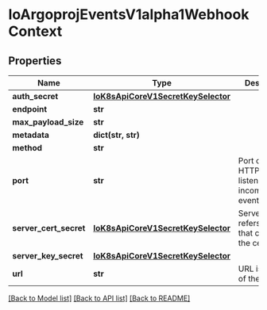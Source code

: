 # IoArgoprojEventsV1alpha1WebhookContext

## Properties
Name | Type | Description | Notes
------------ | ------------- | ------------- | -------------
**auth_secret** | [**IoK8sApiCoreV1SecretKeySelector**](IoK8sApiCoreV1SecretKeySelector.md) |  | [optional] 
**endpoint** | **str** |  | [optional] 
**max_payload_size** | **str** |  | [optional] 
**metadata** | **dict(str, str)** |  | [optional] 
**method** | **str** |  | [optional] 
**port** | **str** | Port on which HTTP server is listening for incoming events. | [optional] 
**server_cert_secret** | [**IoK8sApiCoreV1SecretKeySelector**](IoK8sApiCoreV1SecretKeySelector.md) | ServerCertPath refers the file that contains the cert. | [optional] 
**server_key_secret** | [**IoK8sApiCoreV1SecretKeySelector**](IoK8sApiCoreV1SecretKeySelector.md) |  | [optional] 
**url** | **str** | URL is the url of the server. | [optional] 

[[Back to Model list]](../README.md#documentation-for-models) [[Back to API list]](../README.md#documentation-for-api-endpoints) [[Back to README]](../README.md)


